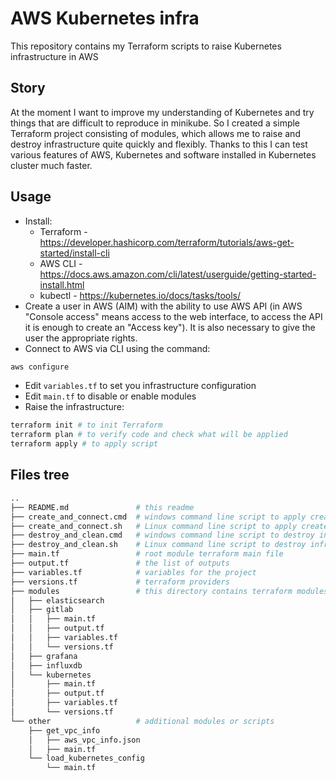 # AWS Kubernetes infra
This repository contains my Terraform scripts to raise Kubernetes infrastructure in AWS

## Story
At the moment I want to improve my understanding of Kubernetes and try things that are difficult to reproduce in minikube. So I created a simple Terraform project consisting of modules, which allows me to raise and destroy infrastructure quite quickly and flexibly. Thanks to this I can test various features of AWS, Kubernetes and software installed in Kubernetes cluster much faster.

## Usage
* Install:
    * Terraform - https://developer.hashicorp.com/terraform/tutorials/aws-get-started/install-cli
    * AWS CLI - https://docs.aws.amazon.com/cli/latest/userguide/getting-started-install.html
    * kubectl - https://kubernetes.io/docs/tasks/tools/
* Create a user in AWS (AIM) with the ability to use AWS API (in AWS "Console access" means access to the web interface, to access the API it is enough to create an "Access key"). It is also necessary to give the user the appropriate rights.
* Connect to AWS via CLI using the command:
```sh
aws configure
```
* Edit `variables.tf` to set you infrastructure configuration
* Edit `main.tf` to disable or enable modules
* Raise the infrastructure:

```sh
terraform init # to init Terraform 
terraform plan # to verify code and check what will be applied
terraform apply # to apply script 
```


## Files tree
```sh
..
├── README.md               # this readme
├── create_and_connect.cmd  # windows command line script to apply create infrastructure
├── create_and_connect.sh   # Linux command line script to apply create infrastructure
├── destroy_and_clean.cmd   # windows command line script to destroy infrastructure and clean local PC
├── destroy_and_clean.sh    # Linux command line script to destroy infrastructure and clean local PC
├── main.tf                 # root module terraform main file
├── output.tf               # the list of outputs
├── variables.tf            # variables for the project
├── versions.tf             # terraform providers
├── modules                 # this directory contains terraform modules
│   ├── elasticsearch
│   ├── gitlab
│   │   ├── main.tf
│   │   ├── output.tf
│   │   ├── variables.tf
│   │   └── versions.tf
│   ├── grafana
│   ├── influxdb
│   └── kubernetes
│       ├── main.tf
│       ├── output.tf
│       ├── variables.tf
│       └── versions.tf
└── other                   # additional modules or scripts
    ├── get_vpc_info
    │   ├── aws_vpc_info.json
    │   ├── main.tf
    └── load_kubernetes_config
        └── main.tf
```